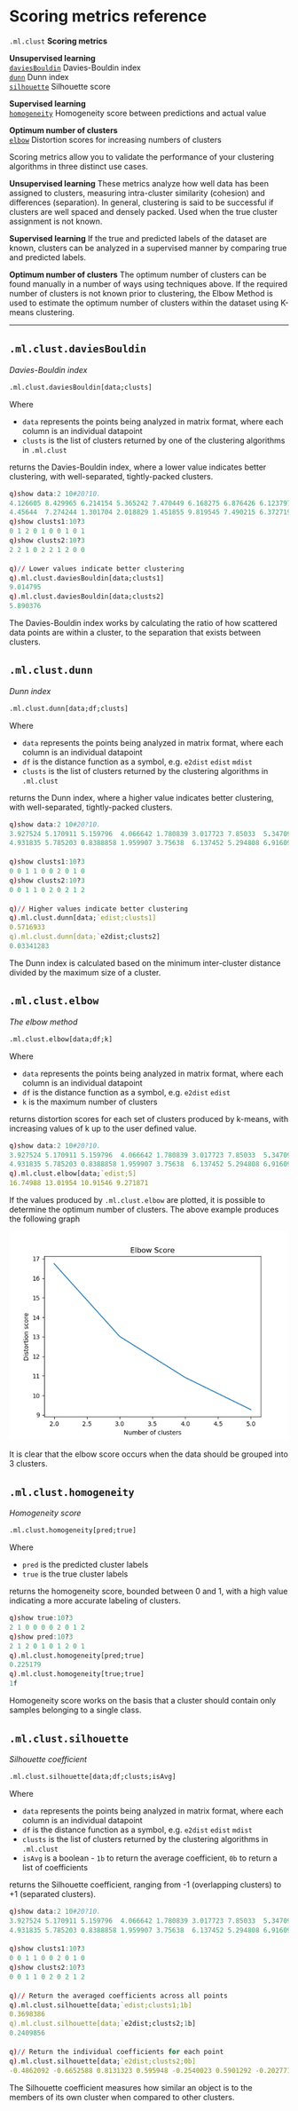 # Scoring metrics reference

`.ml.clust`   **Scoring metrics**

**Unsupervised learning**<br>
[`daviesBouldin`](#mlclustdaviesbouldin)          Davies-Bouldin index<br>
[`dunn`](#mlclustdunn)                   Dunn index<br>
[`silhouette`](#mlclustsilhouette)             Silhouette score

**Supervised learning**<br>
[`homogeneity`](#mlclusthomogeneity)            Homogeneity score between predictions and actual value

**Optimum number of clusters**<br>
[`elbow`](#mlclustelbow)                  Distortion scores for increasing numbers of clusters

Scoring metrics allow you to validate the performance of your clustering algorithms in three distinct use cases.


**Unsupervised learning** These metrics analyze how well data has been assigned to clusters, measuring intra-cluster similarity (cohesion) and differences (separation). In general, clustering is said to be successful if clusters are well spaced and densely packed. Used when the true cluster assignment is not known.

**Supervised learning** If the true and predicted labels of the dataset are known, clusters can be analyzed in a supervised manner by comparing true and predicted labels.

**Optimum number of clusters** The optimum number of clusters can be found manually in a number of ways using techniques above. If the required number of clusters is not known prior to clustering, the Elbow Method is used to estimate the optimum number of clusters within the dataset using K-means clustering.

---

## `.ml.clust.daviesBouldin`

_Davies-Bouldin index_

```txt
.ml.clust.daviesBouldin[data;clusts]
```

Where

-   `data` represents the points being analyzed in matrix format, where each column is an individual datapoint
-   `clusts` is the list of clusters returned by one of the clustering algorithms in `.ml.clust`

returns the Davies-Bouldin index, where a lower value indicates better clustering, with well-separated, tightly-packed clusters.

```q
q)show data:2 10#20?10.
4.126605 8.429965 6.214154 5.365242 7.470449 6.168275 6.876426 6.123797 9.363..
4.45644  7.274244 1.301704 2.018829 1.451855 9.819545 7.490215 6.372719 5.856..
q)show clusts1:10?3
0 1 2 0 1 0 0 1 0 1
q)show clusts2:10?3
2 2 1 0 2 2 1 2 0 0

q)// Lower values indicate better clustering
q).ml.clust.daviesBouldin[data;clusts1]
9.014795
q).ml.clust.daviesBouldin[data;clusts2]
5.890376
```

The Davies-Bouldin index works by calculating the ratio of how scattered data points are within a cluster, to the separation that exists between clusters.


## `.ml.clust.dunn`
_Dunn index_

```txt
.ml.clust.dunn[data;df;clusts]
```

Where

-   `data` represents the points being analyzed in matrix format, where each column is an individual datapoint
-   `df` is the distance function as a symbol, e.g. `e2dist` `edist` `mdist`
-   `clusts` is the list of clusters returned by the clustering algorithms in `.ml.clust`

returns the Dunn index, where a higher value indicates better clustering, with well-separated, tightly-packed clusters.

```q
q)show data:2 10#20?10.
3.927524 5.170911 5.159796  4.066642 1.780839 3.017723 7.85033  5.347096..
4.931835 5.785203 0.8388858 1.959907 3.75638  6.137452 5.294808 6.916099..

q)show clusts1:10?3
0 0 1 1 0 0 2 0 1 0
q)show clusts2:10?3
0 0 1 1 0 2 0 2 1 2

q)// Higher values indicate better clustering
q).ml.clust.dunn[data;`edist;clusts1]
0.5716933
q).ml.clust.dunn[data;`e2dist;clusts2]
0.03341283
```

The Dunn index is calculated based on the minimum inter-cluster distance divided by the maximum size of a cluster. 


## `.ml.clust.elbow`

_The elbow method_

```txt
.ml.clust.elbow[data;df;k]
```

Where

-   `data` represents the points being analyzed in matrix format, where each column is an individual datapoint
-   `df` is the distance function as a symbol, e.g. `e2dist` `edist`
-   `k` is the maximum number of clusters

returns distortion scores for each set of clusters produced by k-means, with increasing values of k up to the user defined value.

```q
q)show data:2 10#20?10.
3.927524 5.170911 5.159796  4.066642 1.780839 3.017723 7.85033  5.347096..
4.931835 5.785203 0.8388858 1.959907 3.75638  6.137452 5.294808 6.916099.. 
q).ml.clust.elbow[data;`edist;5]
16.74988 13.01954 10.91546 9.271871
```

If the values produced by `.ml.clust.elbow` are plotted, it is possible to determine the optimum number of clusters. The above example produces the following graph

![elbow_graph](img/elbow_example.png)

It is clear that the elbow score occurs when the data should be grouped into 3 clusters.


## `.ml.clust.homogeneity`

_Homogeneity score_

```txt
.ml.clust.homogeneity[pred;true]
```

Where

-  `pred` is the predicted cluster labels
-  `true` is the true cluster labels

returns the homogeneity score, bounded between 0 and 1, with a high value indicating a more accurate labeling of clusters.

```q
q)show true:10?3
2 1 0 0 0 0 2 0 1 2
q)show pred:10?3
2 1 2 0 1 0 1 2 0 1
q).ml.clust.homogeneity[pred;true]
0.225179
q).ml.clust.homogeneity[true;true]
1f
```

Homogeneity score works on the basis that a cluster should contain only samples belonging to a single class.


## `.ml.clust.silhouette`

_Silhouette coefficient_

```txt
.ml.clust.silhouette[data;df;clusts;isAvg]
```

Where

-   `data` represents the points being analyzed in matrix format, where each column is an individual datapoint
-   `df` is the distance function as a symbol, e.g. `e2dist` `edist` `mdist`
-   `clusts` is the list of clusters returned by the clustering algorithms in `.ml.clust`
-   `isAvg` is a boolean - `1b` to return the average coefficient, `0b` to return a list of coefficients

returns the Silhouette coefficient, ranging from -1 (overlapping clusters) to +1 (separated clusters).

```q
q)show data:2 10#20?10.
3.927524 5.170911 5.159796  4.066642 1.780839 3.017723 7.85033  5.347096..
4.931835 5.785203 0.8388858 1.959907 3.75638  6.137452 5.294808 6.916099..

q)show clusts1:10?3
0 0 1 1 0 0 2 0 1 0
q)show clusts2:10?3
0 0 1 1 0 2 0 2 1 2

q)// Return the averaged coefficients across all points
q).ml.clust.silhouette[data;`edist;clusts1;1b]
0.3698386
q).ml.clust.silhouette[data;`e2dist;clusts2;1b]
0.2409856

q)// Return the individual coefficients for each point
q).ml.clust.silhouette[data;`e2dist;clusts2;0b]
-0.4862092 -0.6652588 0.8131323 0.595948 -0.2540023 0.5901292 -0.2027718 0.61..
```

The Silhouette coefficient measures how similar an object is to the members of its own cluster when compared to other clusters.
